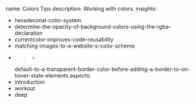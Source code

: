 name: Colors Tips
description: Working with colors.
insights:
  - hexadecimal-color-system
  - determine-the-opacity-of-background-colors-using-the-rgba-declaration
  - currentcolor-improves-code-reusability
  - matching-images-to-a-website-s-color-scheme
  - >-
    default-to-a-transparent-border-color-before-adding-a-border-to-on-hover-state-elements
aspects:
  - introduction
  - workout
  - deep
